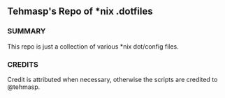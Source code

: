 ## Tehmasp's Repo of *nix .dotfiles

### SUMMARY
This repo is just a collection of various *nix dot/config files.

### CREDITS
Credit is attributed when necessary, otherwise the scripts are credited to @tehmasp.
